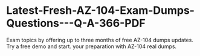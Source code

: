# Latest-Fresh-AZ-104-Exam-Dumps-Questions---Q-A-366-PDF
Exam topics by offering up to three months of free AZ-104 dumps updates. Try a free demo and start. your preparation with AZ-104 real dumps.
